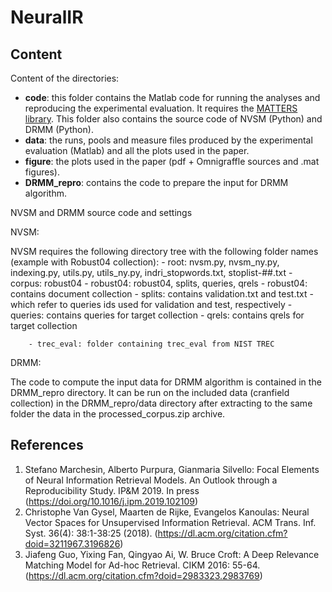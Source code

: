 # NeuralIR
## Content

Content of the directories:
- **code**: this folder contains the Matlab code for running the analyses and reproducing the experimental evaluation. It requires the [MATTERS library](http://matters.dei.unipd.it/). This folder also contains the source code of NVSM (Python) and DRMM (Python).
- **data**: the runs, pools and measure files produced by the experimental evaluation (Matlab) and all the plots used in the paper. 
- **figure**:  the plots used in the paper (pdf + Omnigraffle sources and .mat figures). 
- **DRMM_repro**: contains the code to prepare the input for DRMM algorithm. 

NVSM and DRMM source code and settings


NVSM: 

NVSM requires the following directory tree with the following folder names (example with Robust04 collection): 
	- root: nvsm.py, nvsm_ny.py, indexing.py, utils.py, utils_ny.py, indri_stopwords.txt, stoplist-##.txt
		- corpus: robust04
			- robust04: robust04, splits, queries, qrels 
				- robust04: contains document collection
				- splits: contains validation.txt and test.txt - which refer to queries ids used for validation and test, respectively
				- queries: contains queries for target collection
				- qrels: contains qrels for target collection

		- trec_eval: folder containing trec_eval from NIST TREC

DRMM: 

The code to compute the input data for DRMM algorithm is contained in the DRMM_repro directory. It can be run on the included data (cranfield collection) in the DRMM_repro/data directory after extracting to the same folder the data in the processed_corpus.zip archive.


## References
1. Stefano Marchesin, Alberto Purpura, Gianmaria Silvello: Focal Elements of Neural Information Retrieval Models. An Outlook through a Reproducibility Study. IP&M 2019. In press (https://doi.org/10.1016/j.ipm.2019.102109) 
2. Christophe Van Gysel, Maarten de Rijke, Evangelos Kanoulas: Neural Vector Spaces for Unsupervised Information Retrieval. ACM Trans. Inf. Syst. 36(4): 38:1-38:25 (2018). (https://dl.acm.org/citation.cfm?doid=3211967.3196826)
3. Jiafeng Guo, Yixing Fan, Qingyao Ai, W. Bruce Croft: A Deep Relevance Matching Model for Ad-hoc Retrieval. CIKM 2016: 55-64. (https://dl.acm.org/citation.cfm?doid=2983323.2983769)
